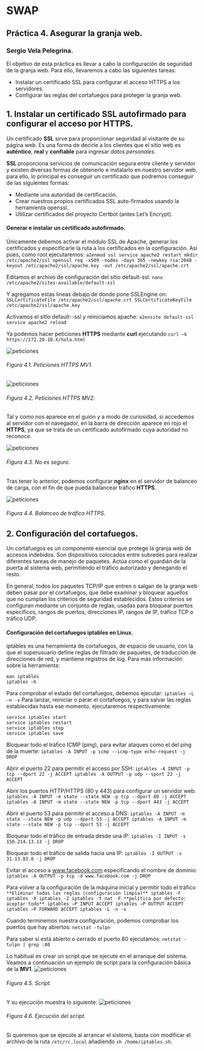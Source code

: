 # SWAP
## Práctica 4. Asegurar la granja web.
### Sergio Vela Pelegrina.
El objetivo de esta práctica es llevar a cabo la configuración de seguridad de la granja web. Para ello, llevaremos a cabo las siguientes tareas:

+ Instalar un certificado SSL para configurar el acceso HTTPS a los servidores.
+ Configurar las reglas del cortafuegos para proteger la granja web.

## 1. Instalar un certificado SSL autofirmado para configurar el acceso por HTTPS.

Un certificado **SSL** sirve para proporcionar  seguridad al visitante de su página web.
Es una forma de decirle a los clientes que el sitio web es **auténtico**, **real** y **confiable** para ingresar *datos personales*.

**SSL** proporciona servicios de comunicación segura entre cliente y servidor y existen diversas formas de obtenerlo e instalarlo en nuestro servidor web, para ello, lo principal es conseguir un certificado que podremos conseguir de las siguientes formas:

+ Mediante una autoridad de certificación.
+ Crear nuestros propios certificados SSL auto-firmados usando la herramienta openssl.
+ Utilizar certificados del proyecto Certbot (antes Let’s Encrypt).

#### Generar e instalar un certificado autofirmado.
Únicamente debemos activar el módulo SSL de Apache, generar los certificados y especificarle la ruta a los certificados en la configuración. Así pues, como root ejecutaremos:
`
a2enmod ssl
service apache2 restart
mkdir /etc/apache2/ssl
openssl req -x509 -nodes -days 365 -newkey rsa:2048 -keyout
/etc/apache2/ssl/apache.key -out /etc/apache2/ssl/apache.crt
`

Editamos el archivo de configuración del sitio default-ssl: `nano /etc/apache2/sites-available/default-ssl`

Y agregamos estas lineas debajo de donde pone SSLEngine on:
`
SSLCertificateFile /etc/apache2/ssl/apache.crt
SSLCertificateKeyFile /etc/apache2/ssl/apache.key
`

Activamos el sitio default--ssl y reiniciamos apache:
`
a2ensite default-ssl
service apache2 reload
`

Ya podemos hacer peticiones **HTTPS** mediante **curl** ejecutando `curl –k https://172.20.10.X/hola.html` 

![peticiones](https://github.com/sergiovp/SWAP/blob/master/Pr%C3%A1cticas/Pr%C3%A1ctica%204/images/https_VM1.png)
###### Figura 4.1. Peticiones HTTPS MV1.

![peticiones](https://github.com/sergiovp/SWAP/blob/master/Pr%C3%A1cticas/Pr%C3%A1ctica%204/images/https_VM2.png)
###### Figura 4.2. Peticiones HTTPS MV2.

Tal y como nos aparece en el guión y a modo de curiosidad, si accedemos al servidor con el navegador, en la barra de dirección aparece en rojo el **HTTPS**, ya que se trata de un certificado autofirmado cuya autoridad no reconoce.

![peticiones](https://github.com/sergiovp/SWAP/blob/master/Pr%C3%A1cticas/Pr%C3%A1ctica%204/images/https_rojo.png)
###### Figura 4.3. No es seguro.

Tras tener lo anterior, podemos configurar **nginx** en el servidor de balanceo de carga, con el fin de que pueda balancear tráfico **HTTPS**.

![peticiones](https://github.com/sergiovp/SWAP/blob/master/Pr%C3%A1cticas/Pr%C3%A1ctica%204/images/balanceo_https.png)
###### Figura 4.4. Balanceo de tráfico HTTPS.


## 2. Configuración del cortafuegos.
Un cortafuegos es un componente esencial que protege la granja web de accesos indebidos. Son dispositivos colocados entre subredes para realizar diferentes tareas de manejo de paquetes. Actúa como el guardián de la puerta al sistema web, permitiendo el tráfico autorizado y denegando el resto.

En general, todos los paquetes TCP/IP que entren o salgan de la granja web deben pasar por el cortafuegos, que debe examinar y bloquear aquellos que no cumplan los
criterios de seguridad establecidos. Estos criterios se configuran mediante un conjunto de reglas, usadas para bloquear puertos específicos, rangos de puertos, direcciones IP, rangos de IP, tráfico TCP o tráfico UDP.

#### Configuración del cortafuegos iptables en Linux.

iptables es una herramienta de cortafuegos, de espacio de usuario, con la que el superusuario define reglas de filtrado de paquetes, de traducción de direcciones de red, y mantiene registros de log. Para más información sobre la herramienta:
~~~
man iptables
iptables –h
~~~

Para comprobar el estado del cortafuegos, debemos ejecutar:
`iptables –L –n -v`
Para lanzar, reiniciar o parar el cortafuegos, y para salvar las reglas establecidas hasta
ese momento, ejecutaremos respectivamente:

~~~
service iptables start
service iptables restart
service iptables stop
service iptables save
~~~

Bloquear todo el tráfico ICMP (ping), para evitar ataques como el del ping de la muerte:
`iptables -A INPUT -p icmp --icmp-type echo-request -j DROP`

Abrir el puerto 22 para permitir el acceso por SSH:
`
iptables -A INPUT -p tcp --dport 22 -j ACCEPT
iptables -A OUTPUT -p udp --sport 22 -j ACCEPT
`

Abrir los puertos HTTP/HTTPS (80 y 443) para configurar un servidor web:
`
iptables -A INPUT -m state --state NEW -p tcp --dport 80 -j ACCEPT
iptables -A INPUT -m state --state NEW -p tcp --dport 443 -j ACCEPT
`

Abrir el puerto 53 para permitir el acceso a DNS:
`
iptables -A INPUT -m state --state NEW -p udp --dport 53 -j ACCEPT
iptables -A INPUT -m state --state NEW -p tcp --dport 53 -j ACCEPT
`

Bloquear todo el tráfico de entrada desde una IP:
`iptables -I INPUT -s 150.214.13.13 -j DROP`

Bloquear todo el tráfico de salida hacia una IP:
`iptables -I OUTPUT -s 31.13.83.8 -j DROP`

Evitar el acceso a www.facebook.com especificando el nombre de dominio:
`iptables -A OUTPUT -p tcp -d www.facebook.com -j DROP`

Para volver a la configuración de la máquina inicial y permitir todo el tráfico
`
**Eliminar todas las reglas (configuración limpia)**
iptables -F
iptables -X
iptables -Z
iptables -t nat -F
**política por defecto: aceptar todo**
iptables −P INPUT ACCEPT
iptables −P OUTPUT ACCEPT
iptables −P FORWARD ACCEPT
iptables -L -n -v
`

Cuando terminemos nuestra configuración, podemos comprobar los puertos que hay abiertos:
`netstat -tulpn`

Para saber si está abierto o cerrado el puerto 80 ejecutamos:
`netstat -tulpn | grep :80`

Lo habitual es crear un script que se ejecute en el arranque del sistema. Veamos a continuación un ejemplo de script para la configuración básica de la **MV1**.
![peticiones](https://github.com/sergiovp/SWAP/blob/master/Pr%C3%A1cticas/Pr%C3%A1ctica%204/images/script.png)
###### Figura 4.5. Script.

Y su ejecución muestra lo siguiente:
![peticiones](https://github.com/sergiovp/SWAP/blob/master/Pr%C3%A1cticas/Pr%C3%A1ctica%204/images/ejecucion.png)
###### Figura 4.6. Ejecución del script.



Si queremos que se ejecute al arrancar el sistema, basta con modificar el archivo de la ruta `/etc/rc.local` añadiendo `sh /home/iptables.sh`.

